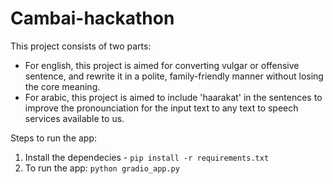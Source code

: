 # Cambai-hackathon

This project consists of two parts:

- For english, this project is aimed for converting vulgar or offensive sentence, and rewrite it in a polite, family-friendly manner without losing the core meaning.
- For arabic, this project is aimed to include 'haarakat' in the sentences to improve the pronounciation for the input text to any text to speech services available to us.

Steps to run the app:

1. Install the dependecies - `pip install -r requirements.txt`
2. To run the app: `python gradio_app.py`
